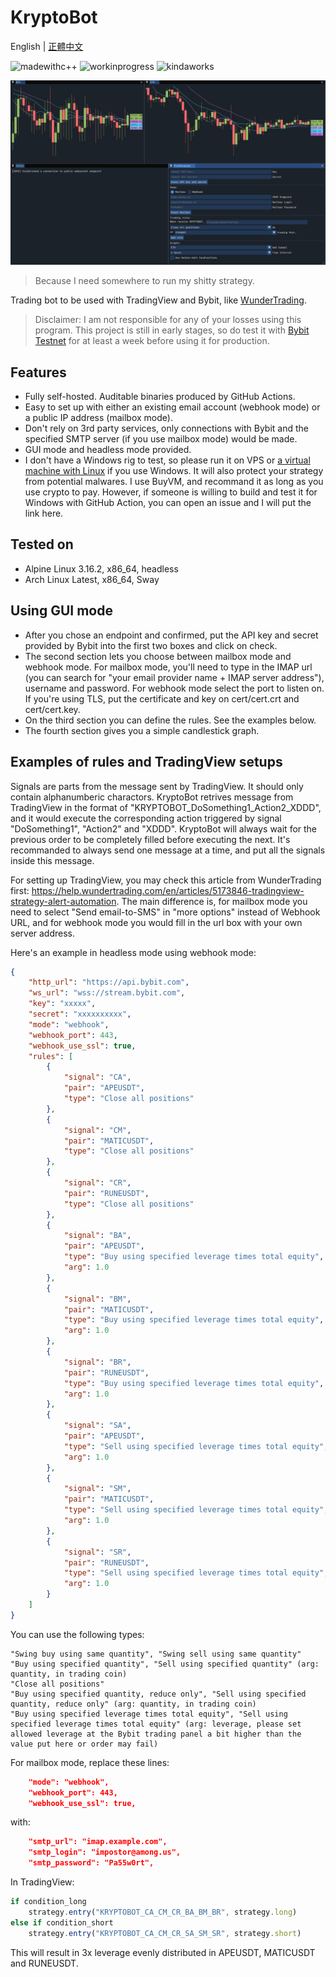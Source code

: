 # KryptoBot

English | [正體中文](https://github.com/Nootm/KryptoBot/blob/main/README_ZHT.md)

![madewithc++](https://img.shields.io/badge/made%20with-c%2B%2B-informational?style=for-the-badge)
![workinprogress](https://img.shields.io/badge/work-in%20progress-critical?style=for-the-badge)
![kindaworks](https://img.shields.io/badge/kinda-works-success?style=for-the-badge)

![Interface](https://raw.githubusercontent.com/Nootm/KryptoBot/master/gui.jpg)

> Because I need somewhere to run my shitty strategy.

Trading bot to be used with TradingView and Bybit, like [WunderTrading](https://wundertrading.com/en).

> Disclaimer: I am not responsible for any of your losses using this program. This project is still in early stages, so do test it with [Bybit Testnet](https://testnet.bybit.com/en-US/) for at least a week before using it for production.

## Features
- Fully self-hosted. Auditable binaries produced by GitHub Actions.
- Easy to set up with either an existing email account (webhook mode) or a public IP address (mailbox mode).
- Don't rely on 3rd party services, only connections with Bybit and the specified SMTP server (if you use mailbox mode) would be made.
- GUI mode and headless mode provided.
- I don't have a Windows rig to test, so please run it on VPS or [a virtual machine with Linux](https://itsfoss.com/install-linux-in-virtualbox/) if you use Windows. It will also protect your strategy from potential malwares. I use BuyVM, and recommand it as long as you use crypto to pay. However, if someone is willing to build and test it for Windows with GitHub Action, you can open an issue and I will put the link here.

## Tested on
- Alpine Linux 3.16.2, x86_64, headless
- Arch Linux Latest, x86_64, Sway

## Using GUI mode
- After you chose an endpoint and confirmed, put the API key and secret provided by Bybit into the first two boxes and click on check.
- The second section lets you choose between mailbox mode and webhook mode. For mailbox mode, you'll need to type in the IMAP url (you can search for "your email provider name + IMAP server address"), username and password. For webhook mode select the port to listen on. If you're using TLS, put the certificate and key on cert/cert.crt and cert/cert.key.
- On the third section you can define the rules. See the examples below.
- The fourth section gives you a simple candlestick graph.

## Examples of rules and TradingView setups

Signals are parts from the message sent by TradingView. It should only contain alphanumberic charactors. KryptoBot retrives message from TradingView in the format of "KRYPTOBOT_DoSomething1_Action2_XDDD", and it would execute the corresponding action triggered by signal "DoSomething1", "Action2" and "XDDD". KryptoBot will always wait for the previous order to be completely filled before executing the next. It's recommanded to always send one message at a time, and put all the signals inside this message.

For setting up TradingView, you may check this article from WunderTrading first: https://help.wundertrading.com/en/articles/5173846-tradingview-strategy-alert-automation. The main difference is, for mailbox mode you need to select "Send email-to-SMS" in "more options" instead of Webhook URL, and for webhook mode you would fill in the url box with your own server address.

Here's an example in headless mode using webhook mode:
```json
{
    "http_url": "https://api.bybit.com",
    "ws_url": "wss://stream.bybit.com",
    "key": "xxxxx",
    "secret": "xxxxxxxxxx",
    "mode": "webhook",
    "webhook_port": 443,
    "webhook_use_ssl": true,
    "rules": [
        {
            "signal": "CA",
            "pair": "APEUSDT",
            "type": "Close all positions"
        },
        {
            "signal": "CM",
            "pair": "MATICUSDT",
            "type": "Close all positions"
        },
        {
            "signal": "CR",
            "pair": "RUNEUSDT",
            "type": "Close all positions"
        },
        {
            "signal": "BA",
            "pair": "APEUSDT",
            "type": "Buy using specified leverage times total equity",
            "arg": 1.0
        },
        {
            "signal": "BM",
            "pair": "MATICUSDT",
            "type": "Buy using specified leverage times total equity",
            "arg": 1.0
        },
        {
            "signal": "BR",
            "pair": "RUNEUSDT",
            "type": "Buy using specified leverage times total equity",
            "arg": 1.0
        },
        {
            "signal": "SA",
            "pair": "APEUSDT",
            "type": "Sell using specified leverage times total equity",
            "arg": 1.0
        },
        {
            "signal": "SM",
            "pair": "MATICUSDT",
            "type": "Sell using specified leverage times total equity",
            "arg": 1.0
        },
        {
            "signal": "SR",
            "pair": "RUNEUSDT",
            "type": "Sell using specified leverage times total equity",
            "arg": 1.0
        }
    ]
}
```

You can use the following types:
```plain
"Swing buy using same quantity", "Swing sell using same quantity"
"Buy using specified quantity", "Sell using specified quantity" (arg: quantity, in trading coin)
"Close all positions"
"Buy using specified quantity, reduce only", "Sell using specified quantity, reduce only" (arg: quantity, in trading coin)
"Buy using specified leverage times total equity", "Sell using specified leverage times total equity" (arg: leverage, please set allowed leverage at the Bybit trading panel a bit higher than the value put here or order may fail)
```

For mailbox mode, replace these lines:

```json
    "mode": "webhook",
    "webhook_port": 443,
    "webhook_use_ssl": true,
```

with:

```json
    "smtp_url": "imap.example.com",
    "smtp_login": "impostor@among.us",
    "smtp_password": "Pa55w0rt",
```

In TradingView:

```javascript
if condition_long
    strategy.entry("KRYPTOBOT_CA_CM_CR_BA_BM_BR", strategy.long)
else if condition_short
    strategy.entry("KRYPTOBOT_CA_CM_CR_SA_SM_SR", strategy.short)
```

This will result in 3x leverage evenly distributed in APEUSDT, MATICUSDT and RUNEUSDT.
